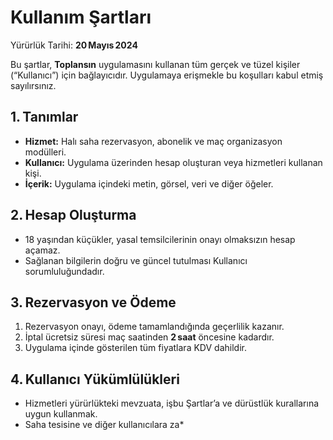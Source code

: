 # Kullanım Şartları

Yürürlük Tarihi: **20 Mayıs 2024**

Bu şartlar, **Toplansın** uygulamasını kullanan tüm gerçek ve tüzel kişiler (“Kullanıcı”) için bağlayıcıdır. Uygulamaya erişmekle bu koşulları kabul etmiş sayılırsınız.

## 1. Tanımlar
* **Hizmet:** Halı saha rezervasyon, abonelik ve maç organizasyon modülleri.
* **Kullanıcı:** Uygulama üzerinden hesap oluşturan veya hizmetleri kullanan kişi.
* **İçerik:** Uygulama içindeki metin, görsel, veri ve diğer öğeler.

## 2. Hesap Oluşturma
* 18 yaşından küçükler, yasal temsilcilerinin onayı olmaksızın hesap açamaz.
* Sağlanan bilgilerin doğru ve güncel tutulması Kullanıcı sorumluluğundadır.

## 3. Rezervasyon ve Ödeme
1. Rezervasyon onayı, ödeme tamamlandığında geçerlilik kazanır.
2. İptal ücretsiz süresi maç saatinden **2 saat** öncesine kadardır.
3. Uygulama içinde gösterilen tüm fiyatlara KDV dahildir.

## 4. Kullanıcı Yükümlülükleri
* Hizmetleri yürürlükteki mevzuata, işbu Şartlar’a ve dürüstlük kurallarına uygun kullanmak.
* Saha tesisine ve diğer kullanıcılara za*
